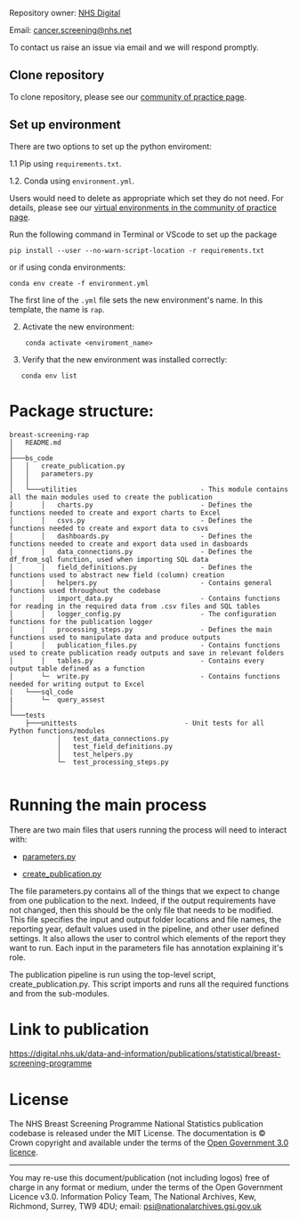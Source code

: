 Repository owner: [NHS Digital](https://github.com/NHSDigital)

Email: cancer.screening@nhs.net

To contact us raise an issue via email and we will respond promptly.

## Clone repository
To clone repository, please see our [community of practice page](https://nhsdigital.github.io/rap-community-of-practice/training_resources/git/using-git-collaboratively/).

## Set up environment
There are two options to set up the python enviroment:

1.1 Pip using `requirements.txt`.

1.2. Conda using `environment.yml`.

Users would need to delete as appropriate which set they do not need. For details, please see our [virtual environments in the community of practice page](https://nhsdigital.github.io/rap-community-of-practice/training_resources/python/virtual-environments/why-use-virtual-environments/).


Run the following command in Terminal or VScode to set up the package
```
pip install --user --no-warn-script-location -r requirements.txt
```

or if using conda environments:
```
conda env create -f environment.yml
```

The first line of the `.yml` file sets the new environment's name. In this template, the name is `rap`.

2. Activate the new environment: 
```
    conda activate <enviroment_name>
```

3. Verify that the new environment was installed correctly:
```
   conda env list
```

# Package structure:
```
breast-screening-rap
│   README.md
│
├───bs_code
│   │   create_publication.py
│   │   parameters.py
│   │
│   └───utilities                               - This module contains all the main modules used to create the publication
│       │   charts.py                           - Defines the functions needed to create and export charts to Excel
│       │   csvs.py                             - Defines the functions needed to create and export data to csvs
│       │   dashboards.py                       - Defines the functions needed to create and export data used in dasboards
│       │   data_connections.py                 - Defines the df_from_sql function, used when importing SQL data
│       │   field_definitions.py                - Defines the functions used to abstract new field (column) creation
│       │   helpers.py                          - Contains general functions used throughout the codebase
│       │   import_data.py                      - Contains functions for reading in the required data from .csv files and SQL tables
│       │   logger_config.py                    - The configuration functions for the publication logger
│       │   processing_steps.py                 - Defines the main functions used to manipulate data and produce outputs
│       │   publication_files.py                - Contains functions used to create publication ready outputs and save in relevant folders
│       │   tables.py                           - Contains every output table defined as a function
│       └─  write.py                            - Contains functions needed for writing output to Excel
|   └───sql_code
|       └─  query_assest
│
└───tests
    ├───unittests                           - Unit tests for all Python functions/modules
            │   test_data_connections.py
            │   test_field_definitions.py
            │   test_helpers.py    
            └─  test_processing_steps.py
 
```

# Running the main process

There are two main files that users running the process will need to interact with:

- [parameters.py](bs_code/parameters.py)

- [create_publication.py](bs_code/create_publication.py)


The file parameters.py contains all of the things that we expect to change from one publication
to the next. Indeed, if the output requirements have not changed, then this should be the only file
that needs to be modified. This file specifies the input and output folder locations and file names,
the reporting year, default values used in the pipeline, and other user defined settings.
It also allows the user to control which elements of the report they want to run. Each input in
the parameters file has annotation explaining it's role.

The publication pipeline is run using the top-level script, create_publication.py. 
This script imports and runs all the required functions and from the sub-modules.

# Link to publication
https://digital.nhs.uk/data-and-information/publications/statistical/breast-screening-programme

# License
The NHS Breast Screening Programme National Statistics publication codebase is released under the MIT License.
The documentation is © Crown copyright and available under the terms of the [Open Government 3.0 licence](https://www.nationalarchives.gov.uk/doc/open-government-licence/version/3/).
________________________________________
You may re-use this document/publication (not including logos) free of charge in any format or medium, under the terms of the Open Government Licence v3.0.
Information Policy Team, The National Archives, Kew, Richmond, Surrey, TW9 4DU;
email: psi@nationalarchives.gsi.gov.uk
